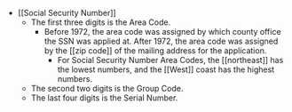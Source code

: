 - [[Social Security Number]]
	- The first three digits is the Area Code.
		- Before 1972, the area code was assigned by which county office the SSN was applied at. After 1972, the area code was assigned by the [[zip code]] of the mailing address for the application.
			- For Social Security Number Area Codes, the [[northeast]] has the lowest numbers, and the [[West]] coast has the highest numbers.
	- The second two digits is the Group Code.
	- The last four digits is the Serial Number.